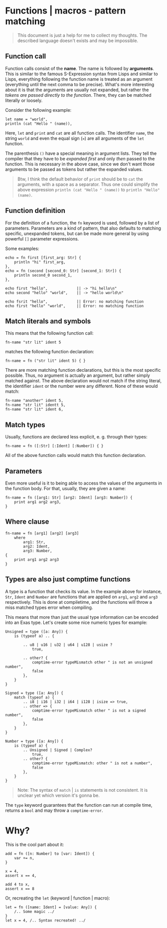 # Functions | macros - pattern matching

> This document is just a help for me to collect my thoughts. The described
> language doesn't exists and may be impossible.

## Function call

Function calls consist of the **name**. The name is followed by **arguments**.
This is similar to the famous S-Expression syntax from Lisps and similar to
Lisps, everything following the function name is treated as an argument
(everything until the next comma to be precise). What's more interesting about
it is that the arguments are usually not expanded, but rather the *tokens are
passed directly to the function*. There, they can be matched literally or
loosely.

Consider the following example:

```exas
let name = "world",
println (cat "Hello " (name)),
```
Here, `let` and `print` and `cat` are all function calls. The identifier
`name`,  the string `world` and even the equal sign (`=`) are all arguments of
the `let` function.

The parenthesis `()` have a special meaning in argument lists. They tell the
compiler that they have to be *expanded first* and only *then* passed to the
function. This is necessary in the above case, since we don't want those
arguments to be passed as tokens but rather the expanded values.

> Btw, I think the default behavior of `print` should be to `cat` the
> arguments, with a space as a separator. Thus one could simplify the above
> expression `println (cat "Hello " (name))` to `println "Hello" (name)`.

## Function definition

For the definition of a function, the `fn` keyword is used, followed by a list
of parameters. Parameters are a kind of pattern, that also defaults to matching
specific, unexpanded tokens, but can be made more general by using powerful
`[]` parameter expressions.

Some examples:

```exas
echo = fn first [first_arg: Str] {
    println "hi" first_arg,
},
echo = fn (second [second_0: Str] [second_1: Str]) {
    println second_0 second_1,
},

echo first "hello",             || -> "hi hello\n"               
echo second "hello" "world",    || -> "hello world\n"            

echo fsrit "hello",             || Error: no matching function
echo first "hello" "world",     || Error: no matching function
```

## Match literals and symbols

This means that the following function call:
```exas
fn-name "str lit" ident 5
```

matches the following function declaration:

```exas
fn-name = fn ("str lit" ident 5) { }
```

There are more matching function declarations, but this is the most specific
possible. Thus, no argument is actually an argument, but rather simply matched
against. The above declaration would not match if the string literal, the
identifier `ident` or the number were any different. None of these would match:

```exas
fn-name "another" ident 5,
fn-name "str lit" identt 5,
fn-name "str lit" ident 6,
```

## Match types

Usually, functions are declared less explicit, e. g. through their types:

```exas
fn-name = fn ([:Str] [:Ident] [:Number]) { }
```

All of the above function calls would match this function declaration.


## Parameters

Even more useful is it to being able to access the values of the arguments in
the function body. For that, usually, they are given a name:

```exas
fn-name = fn ([arg1: Str] [arg2: Ident] [arg3: Number]) {
    print arg1 arg2 arg3,
}
```

## Where clause

```exas
fn-name = fn [arg1] [arg2] [arg3]
    where
        arg1: Str,
        arg2: Ident,
        arg3: Number,
{
    print arg1 arg2 arg3
}
```

## Types are also just comptime functions

A type is a function that checks its value. In the example above for instance,
`Str`, `Ident` and `Number` are functions that are applied on `arg1`, `arg2`
and `arg3` respectively. This is done at compiletime, and the functions will
throw a miss matched types error when compiling.

This means that more than just the usual type information can be encoded into
an Exas type. Let's create some nice numeric types for example:

```exas
Unsigned = type ([a: Any]) {
    is (typeof a) .. {

        .. u8 | u16 | u32 | u64 | u128 | usize ?
            true,

        .. other? {
            comptime-error typeMismatch other " is not an unsigned number",
            false
        },
    }
}

Signed = type ([a: Any]) {
    match (typeof a) {
        .. i8 | i16 | i32 | i64 | i128 | isize => true,
        .. other => {
            comptime-error typeMismatch other " is not a signed number",
            false
        },
    }
}

Number = type ([a: Any]) {
    is (typeof a) {
        .. Unsigned | Signed | Complex?
            true,
        .. other? {
            comptime-error typeMismatch: other " is not a number",
            false
        },
    }
}
```

> Note: The syntax of `match` | `is` statements is not consistent. It is
> unclear yet which version it's gonna be.

The `type` keyword guarantees that the function can run at compile time,
returns a `bool` and may throw a `comptime-error`.

# Why?

This is the cool part about it:

```exas
add = fn ([n: Number] to [var: Ident]) {
    var += n,
}

x = 4,
assert x == 4,

add 4 to x,
assert x == 8
```

Or, recreating the `let` (keyword | function | macro):

```exas
let = fn ([name: Ident] = [value: Any]) {
    /.. Some magic ../
}
let x = 4, /.. Syntax recreated! ../
```
